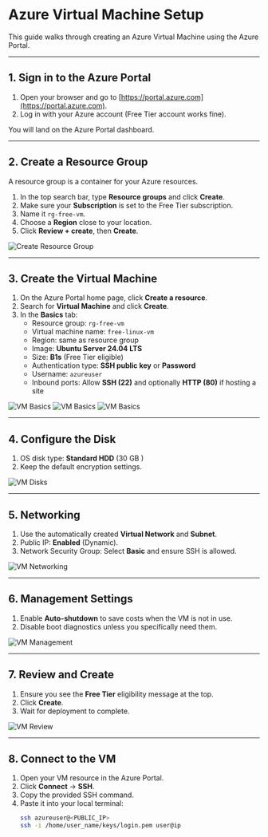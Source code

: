 # Azure Virtual Machine Setup 

This guide walks through creating an Azure Virtual Machine using the Azure Portal.  

---

## 1. Sign in to the Azure Portal
1. Open your browser and go to [https://portal.azure.com](https://portal.azure.com).
2. Log in with your Azure account (Free Tier account works fine).

You will land on the Azure Portal dashboard.

---

## 2. Create a Resource Group
A resource group is a container for your Azure resources.

1. In the top search bar, type **Resource groups** and click **Create**.
2. Make sure your **Subscription** is set to the Free Tier subscription.
3. Name it `rg-free-vm`.
4. Choose a **Region** close to your location.
5. Click **Review + create**, then **Create**.

![Create Resource Group](screenshots/create_resource_group.png)

---

## 3. Create the Virtual Machine
1. On the Azure Portal home page, click **Create a resource**.
2. Search for **Virtual Machine** and click **Create**.
3. In the **Basics** tab:
   - Resource group: `rg-free-vm`
   - Virtual machine name: `free-linux-vm`
   - Region: same as resource group
   - Image: **Ubuntu Server 24.04 LTS**
   - Size: **B1s** (Free Tier eligible)
   - Authentication type: **SSH public key** or **Password**
   - Username: `azureuser`
   - Inbound ports: Allow **SSH (22)** and optionally **HTTP (80)** if hosting a site

![VM Basics](screenshots/vm_basics1.png)
![VM Basics](screenshots/vm_basics2.png)
![VM Basics](screenshots/vm_basics3.png)

---

## 4. Configure the Disk
1. OS disk type: **Standard HDD** (30 GB )
2. Keep the default encryption settings.

![VM Disks](screenshots/vm_disks.png)

---

## 5. Networking
1. Use the automatically created **Virtual Network** and **Subnet**.
2. Public IP: **Enabled** (Dynamic).
3. Network Security Group: Select **Basic** and ensure SSH is allowed.

![VM Networking](screenshots/vm_networking.png)

---

## 6. Management Settings
1. Enable **Auto-shutdown** to save costs when the VM is not in use.
2. Disable boot diagnostics unless you specifically need them.

![VM Management](screenshots/vm_management.png)

---

## 7. Review and Create
1. Ensure you see the **Free Tier** eligibility message at the top.
2. Click **Create**.
3. Wait for deployment to complete.

![VM Review](screenshots/vm_review.png)

---

## 8. Connect to the VM
1. Open your VM resource in the Azure Portal.
2. Click **Connect** → **SSH**.
3. Copy the provided SSH command.
4. Paste it into your local terminal:
   ```bash
   ssh azureuser@<PUBLIC_IP>
   ssh -i /home/user_name/keys/login.pem user@ip
   
